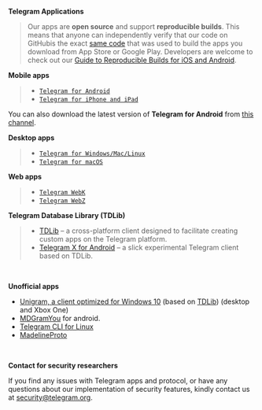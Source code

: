 **Telegram Applications**
> Our apps are **open source** and support **reproducible builds**. This means that anyone can independently verify that our code on GitHubis the exact [same code]() that was used to build the apps you download from App Store or Google Play. Developers are welcome to check out our [Guide to Reproducible Builds for iOS and Android](https://core.telegram.org/reproducible-builds).

**Mobile apps**
> - [`Telegram for Android`](https://telegram.org/dl/android/apk)
> - [`Telegram for iPhone and iPad`](https://telegram.org/dl/ios)

You can also download the latest version of **Telegram for Android** from [this channel](https://t.me/TAndroidAPK).

**Desktop apps**
> - [`Telegram for Windows/Mac/Linux`](https://desktop.telegram.org)
> - [`Telegram for macOS`](https://telegram.org/dl/macos)

**Web apps**
> - [`Telegram WebK`](https://telegram.org/dl/webz)
> - [`Telegram WebZ`](https://telegram.org/dl/webk)

**Telegram Database Library (TDLib)**
> - [TDLib](https://core.telegram.org/tdlib) – a cross-platform client designed to facilitate creating custom apps on the Telegram platform.
> - [Telegram X for Android](https://play.google.com/store/apps/details?id=org.thunderdog.challegram&hl=en) – a slick experimental Telegram client based on TDLib.


<br>

**Unofficial apps**
- [Unigram, a client optimized for Windows 10](https://github.com/UnigramDev/Unigram) (based on [TDLib](https://core.telegram.org/tdlib)) (desktop and Xbox One)
- [MDGramYou](https://github.com/MDGramYou/MDGramYou) for android.
- [Telegram CLI for Linux](https://github.com/UnigramDev/Unigram)
- [MadelineProto](https://github.com/danog/MadelineProto)

<br>

**Contact for security researchers**

If you find any issues with Telegram apps and protocol, or have any questions about our implementation of security features, kindly contact us at security@telegram.org.



